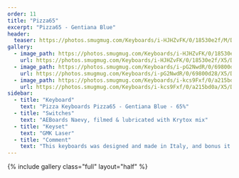 ```yaml
---
order: 11
title: "Pizza65"
excerpt: "Pizza65 - Gentiana Blue"
header:
  teaser: https://photos.smugmug.com/Keyboards/i-HJHZvFK/0/18530e2f/M/DSC_1426-M.jpg
gallery:
  - image_path: https://photos.smugmug.com/Keyboards/i-HJHZvFK/0/18530e2f/M/DSC_1426-M.jpg
    url: https://photos.smugmug.com/Keyboards/i-HJHZvFK/0/18530e2f/X5/DSC_1426-X5.jpg
  - image_path: https://photos.smugmug.com/Keyboards/i-pG2NwdR/0/69800d28/M/DSC_1442-M.jpg
    url: https://photos.smugmug.com/Keyboards/i-pG2NwdR/0/69800d28/X5/DSC_1442-X5.jpg
  - image_path: https://photos.smugmug.com/Keyboards/i-kcs9Fxf/0/a215bd0a/X5/DSC_1452-M.jpg
    url: https://photos.smugmug.com/Keyboards/i-kcs9Fxf/0/a215bd0a/X5/DSC_1452-X5.jpg
sidebar:
  - title: "Keyboard"
    text: "Pizza Keyboards Pizza65 - Gentiana Blue - 65%"
  - title: "Switches"
    text: "AEBoards Naevy, filmed & lubricated with Krytox mix"
  - title: "Keyset"
    text: "GMK Laser"
  - title: "Comment"
    text: "This keyboards was designed and made in Italy, and bonus it comes in a very nice pizza box"
---
```


{% include gallery class="full" layout="half" %}
